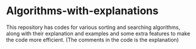 # Algorithms-with-explanations
This repository has codes for various sorting and searching algorithms, along with their explanation and examples and some extra features to make the code more efficient.
(The comments in the code is the explanation)

